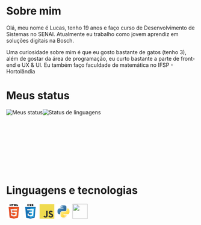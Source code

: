 <h1> Sobre mim </h1>

<p> Olá, meu nome é Lucas, tenho 19 anos e faço curso de Desenvolvimento de Sistemas no SENAI. Atualmente eu trabalho como jovem aprendiz em soluções digitais na Bosch. </p>

<p> Uma curiosidade sobre mim é que eu gosto bastante de gatos (tenho 3), além de gostar da área de programação, eu curto bastante a parte de front-end e UX & UI. Eu também faço faculdade de matemática no IFSP - Hortolândia </p>

<h1> Meus status </h1>

<div style="display: flex;">
   <img height="160px" src="https://github-readme-stats-sigma-five.vercel.app/api?username=lucasboaratti&show_icons=true&theme=dracula&include_all_commits=true&count_private=true" alt="Meus status"/>
   <img height="160px" src="https://github-readme-stats-sigma-five.vercel.app/api/top-langs/?username=lucasboaratti&layout=compact&langs_count=7&theme=dracula" alt="Status de linguagens"/>
</div>

<h1> Linguagens e tecnologias </h1>

<div style="align: left;">
   <a href="https://www.w3.org/html/" target="blank"> <img src="https://raw.githubusercontent.com/devicons/devicon/master/icons/html5/html5-original-wordmark.svg" alt="html5" width="40" height="40"/></a>
   <a href="https://www.w3schools.com/css/" target="blank"> <img src="https://raw.githubusercontent.com/devicons/devicon/master/icons/css3/css3-original-wordmark.svg" alt="css3" width="40" height="40"/></a>
   <a href="https://www.w3schools.com/js/" target="blank"> <img src="https://raw.githubusercontent.com/devicons/devicon/master/icons/javascript/javascript-original.svg" alt="javascript" width="40" height="40"/></a>
   <a href="https://www.w3schools.com/python/" target="blank"> <img src="https://raw.githubusercontent.com/devicons/devicon/master/icons/python/python-original.svg" alt="python" width="40" height="40"/></a>
   <a href="https://www.figma.com/pt-br/" target="blank"> <img src="https://cdn.jsdelivr.net/gh/devicons/devicon/icons/figma/figma-original.svg" width="40" height="40"/>
</div>
